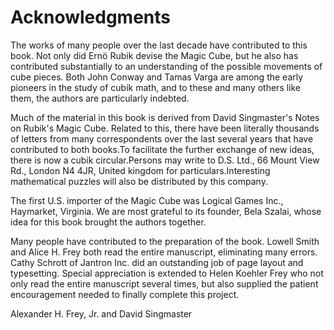 # Acknowledgments

The works of many people over the last decade have contributed to this book. Not only did Ernö Rubik devise the Magic Cube, but he also has contributed substantially to an understanding of the possible movements of cube pieces. Both John Conway and Tamas Varga are among the early pioneers in the study of cubik math, and to these and many others like them, the authors are particularly indebted.

Much of the material in this book is derived from David Singmaster's Notes on Rubik's Magic Cube. Related to this, there have been literally thousands of letters from many correspondents over the last several years that have contributed to both books.To facilitate the further exchange of new ideas, there is now a cubik circular.Persons may write to D.S. Ltd., 66 Mount View Rd., London N4 4JR, United kingdom for particulars.Interesting mathematical puzzles will also be distributed by this company.

The first U.S. importer of the Magic Cube was Logical Games Inc., Haymarket, Virginia. We are most grateful to its founder, Bela Szalai, whose idea for this book brought the authors together.

Many people have contributed to the preparation of the book. Lowell Smith and Alice H. Frey both read the entire manuscript, eliminating many errors. Cathy Schrott of Jantron Inc. did an outstanding job of page layout and typesetting. Special appreciation is extended to Helen Koehler Frey who not only read the entire manuscript several times, but also supplied the patient encouragement needed to finally complete this project.

Alexander H. Frey, Jr.
and
David Singmaster
